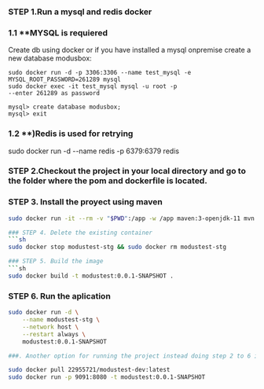 

### STEP 1.Run a mysql and redis docker

### 1.1 **MYSQL is requiered

Create  db using docker or if you have installed a mysql onpremise create a new database modusbox:
```
sudo docker run -d -p 3306:3306 --name test_mysql -e MYSQL_ROOT_PASSWORD=261289 mysql
sudo docker exec -it test_mysql mysql -u root -p
--enter 261289 as password

mysql> create database modusbox;
mysql> exit
```

### 1.2 **)Redis is used for retrying
sudo docker run -d --name redis -p 6379:6379 redis

### STEP 2.Checkout the project in your local directory and go to the folder where the  pom and dockerfile is located.

### STEP 3. Install the proyect using maven
```sh
sudo docker run -it --rm -v "$PWD":/app -w /app maven:3-openjdk-11 mvn clean install

### STEP 4. Delete the existing container
```sh
sudo docker stop modustest-stg && sudo docker rm modustest-stg

### STEP 5. Build the image
```sh
sudo docker build -t modustest:0.0.1-SNAPSHOT .
```

### STEP 6. Run the aplication
```sh
sudo docker run -d \
    --name modustest-stg \
    --network host \
    --restart always \
    modustest:0.0.1-SNAPSHOT

###. Another option for running the project instead doing step 2 to 6 is is to pull the image from my dockerhub repository and then run it.

sudo docker pull 22955721/modustest-dev:latest
sudo docker run -p 9091:8080 -t modustest:0.0.1-SNAPSHOT
